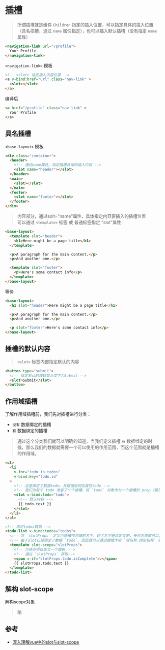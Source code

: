 # [插槽](https://cn.vuejs.org/v2/guide/components-slots.html)

> 所谓插槽就是组件 `Children` 指定的插入位置，可以指定具体的插入位置（具名插槽，通过 `name` 属性指定），也可以插入默认插槽（没有指定 `name` 属性）

```html
<navigation-link url="/profile">
  Your Profile
</navigation-link>
```

`<navigation-link>` 模板

```html
<!-- <slot> 指定插入内容位置 -->
<a v-bind:href="url" class="nav-link" >
  <slot></slot>
</a>
```

编译后

```html
<a href="/profile" class="nav-link" >
  Your Profile
</a>
```

## 具名插槽

`<base-layout>` 模板

```html
<div class="container">
  <header>
    <!-- 通过name属性，指定插槽具体的插入内容 -->
    <slot name="header"></slot>
  </header>
  <main>
    <slot></slot>
  </main>
  <footer>
    <slot name="footer"></slot>
  </footer>
</div>
```

> 内容部分，通过solt="name"属性，具体指定内容要插入的插槽位置  
> 可以通过 `<template>` 标签 或 普通标签指定 "slot"属性

```html
<base-layout>
  <template slot="header">
    <h1>Here might be a page title</h1>
  </template>

  <p>A paragraph for the main content.</p>
  <p>And another one.</p>

  <template slot="footer">
    <p>Here's some contact info</p>
  </template>
</base-layout>
```

等价

```html
<base-layout>
  <h1 slot="header">Here might be a page title</h1>

  <p>A paragraph for the main content.</p>
  <p>And another one.</p>

  <p slot="footer">Here's some contact info</p>
</base-layout>
```

## 插槽的默认内容

> `<slot>` 标签内部指定默认的内容

```html
<button type="submit">
  <!-- 指定默认的按钮显示文字为Submit -->
  <slot>Submit</slot>
</button>
```

## 作用域插槽

了解作用域插槽前，我们先对插槽进行分类：

- `没有` 数据绑定的插槽
- `有` 数据绑定的插槽

> 通过这个分类我们就可以明确的知道，当我们定义插槽 `有` 数据绑定的时候，那么我们的数据就需要一个可以使用的作用范围，而这个范围就是插槽的作用域。


```html
<ul>
  <li
    v-for="todo in todos"
    v-bind:key="todo.id"
  >
    <!-- 这里绑定了数据todo，并赋值给同名属性todo -->
    <!-- 我们为每个 todo 准备了一个插槽，将 `todo` 对象作为一个插槽的 prop（属性） 传入。-->
    <slot v-bind:todo="todo">
      <!-- 默认内容 -->
      {{ todo.text }}
    </slot>
  </li>
</ul>
```

```html
<!-- 绑定todos数据 -->
<todo-list v-bind:todos="todos">
  <!-- 将 `slotProps` 定义为插槽作用域的名字，这个名字是自定义的，任何名称都可以，只是用于作用域的唯一标识 -->
  <!-- 由于slot已经绑定了数据 `todo`，因此就可以通过插槽作用 `域名称.绑定名称` 获取到对应数据 -->
  <template slot-scope="slotProps">
    <!-- 为待办项自定义一个模板，-->
    <!-- 通过 `slotProps` 获取-->
    <span v-if="slotProps.todo.isComplete">✓</span>
    {{ slotProps.todo.text }}
  </template>
</todo-list>
```

## 解构 slot-scope

解构scope对象

> 略

## 参考

- [深入理解vue中的slot与slot-scope](https://segmentfault.com/a/1190000012996217)